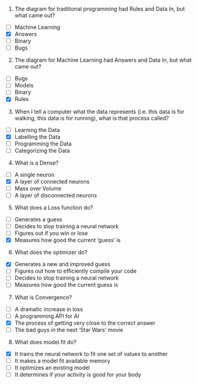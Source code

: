 1. The diagram for traditional programming had Rules and Data In, but what came out?

- [ ] Machine Learning
- [X] Answers
- [ ] Binary
- [ ] Bugs

2. The diagram for Machine Learning had Answers and Data In, but what came out?

- [ ] Bugs
- [ ] Models
- [ ] Binary
- [X] Rules

3. When I tell a computer what the data represents (i.e. this data is for walking, this data is for running), what is that process called?

- [ ] Learning the Data
- [X] Labelling the Data
- [ ] Programming the Data
- [ ] Categorizing the Data

4. What is a Dense?

- [ ] A single neuron
- [X] A layer of connected neurons
- [ ] Mass over Volume
- [ ] A layer of disconnected neurons

5. What does a Loss function do?

- [ ] Generates a guess
- [ ] Decides to stop training a neural network
- [ ] Figures out if you win or lose
- [X] Measures how good the current ‘guess’ is

6. What does the optimizer do?

- [X] Generates a new and improved guess
- [ ] Figures out how to efficiently compile your code
- [ ] Decides to stop training a neural network
- [ ] Measures how good the current guess is

7. What is Convergence?

- [ ] A dramatic increase in loss
- [ ] A programming API for AI
- [X] The process of getting very close to the correct answer
- [ ] The bad guys in the next ‘Star Wars’ movie

8. What does model.fit do?

- [X] It trains the neural network to fit one set of values to another
- [ ] It makes a model fit available memory
- [ ] It optimizes an existing model
- [ ] It determines if your activity is good for your body
